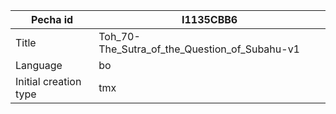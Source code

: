 |Pecha id | I1135CBB6
| --- | --- 
|Title | Toh_70-The_Sutra_of_the_Question_of_Subahu-v1 
|Language | bo
|Initial creation type | tmx